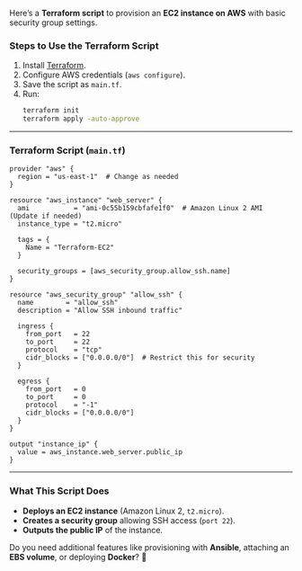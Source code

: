 Here’s a **Terraform script** to provision an **EC2 instance on AWS** with basic security group settings.  

### **Steps to Use the Terraform Script**  
1. Install [Terraform](https://developer.hashicorp.com/terraform/downloads).  
2. Configure AWS credentials (`aws configure`).  
3. Save the script as `main.tf`.  
4. Run:  
   ```sh
   terraform init
   terraform apply -auto-approve
   ```  

---

### **Terraform Script (`main.tf`)**
```hcl
provider "aws" {
  region = "us-east-1"  # Change as needed
}

resource "aws_instance" "web_server" {
  ami           = "ami-0c55b159cbfafe1f0"  # Amazon Linux 2 AMI (Update if needed)
  instance_type = "t2.micro"

  tags = {
    Name = "Terraform-EC2"
  }

  security_groups = [aws_security_group.allow_ssh.name]
}

resource "aws_security_group" "allow_ssh" {
  name        = "allow_ssh"
  description = "Allow SSH inbound traffic"

  ingress {
    from_port   = 22
    to_port     = 22
    protocol    = "tcp"
    cidr_blocks = ["0.0.0.0/0"]  # Restrict this for security
  }

  egress {
    from_port   = 0
    to_port     = 0
    protocol    = "-1"
    cidr_blocks = ["0.0.0.0/0"]
  }
}

output "instance_ip" {
  value = aws_instance.web_server.public_ip
}
```

---

### **What This Script Does**
- **Deploys an EC2 instance** (Amazon Linux 2, `t2.micro`).
- **Creates a security group** allowing SSH access (`port 22`).
- **Outputs the public IP** of the instance.

Do you need additional features like provisioning with **Ansible**, attaching an **EBS volume**, or deploying **Docker**? 🚀
